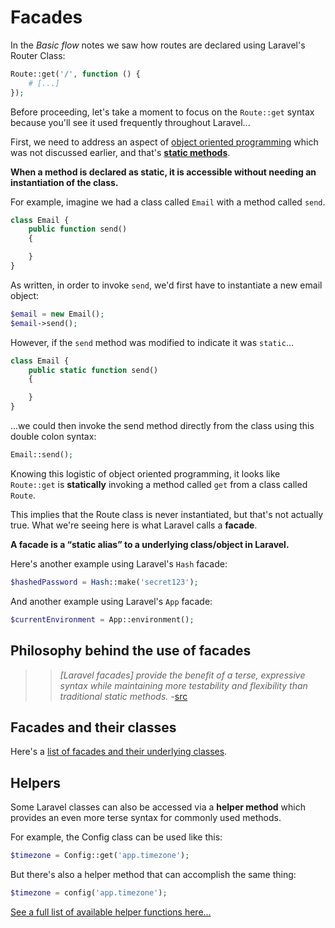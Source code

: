# Facades
In the *Basic flow* notes we saw how routes are declared using Laravel's Router Class:

```php
Route::get('/', function () {
    # [...]
});
```

Before proceeding, let's take a moment to focus on the `Route::get` syntax because you'll see it used frequently throughout Laravel...

First, we need to address an aspect of [object oriented programming](/php/oop.md) which was not discussed earlier, and that's [__static methods__](http://php.net/manual/en/language.oop5.static.php).

__When a method is declared as static, it is accessible without needing an instantiation of the class.__

For example, imagine we had a class called `Email` with a method called `send`.

```php
class Email {
    public function send() 
    {

    }
}
```

As written, in order to invoke `send`, we'd first have to instantiate a new email object:

```php
$email = new Email();
$email->send();
```

However, if the `send` method was modified to indicate it was `static`...

```php
class Email {
    public static function send() 
    {

    }
}
```

...we could then invoke the send method directly from the class using this double colon syntax:

```php
Email::send();
```

Knowing this logistic of object oriented programming, it looks like `Route::get` is **statically** invoking a method called `get` from a class called `Route`.

This implies that the Route class is never instantiated, but that's not actually true. What we're seeing here is what Laravel calls a **facade**.

__A facade is a &ldquo;static alias&rdquo; to a underlying class/object in Laravel.__

Here's another example using Laravel's `Hash` facade:

```php
$hashedPassword = Hash::make('secret123');
```

And another example using Laravel's `App` facade:
```php
$currentEnvironment = App::environment();
```

## Philosophy behind the use of facades
>> *[Laravel facades] provide the benefit of a terse, expressive syntax while maintaining more testability and flexibility than traditional static methods.* -[src](http://laravel.com/docs/facades)


## Facades and their classes
Here's a [list of facades and their underlying classes](http://laravel.com/docs/facades#facade-class-reference).


## Helpers
Some Laravel classes can also be accessed via a **helper method** which provides an even more terse syntax for commonly used methods.

For example, the Config class can be used like this:

```php
$timezone = Config::get('app.timezone');
```

But there's also a helper method that can accomplish the same thing:
```php
$timezone = config('app.timezone');
```

[See a full list of available helper functions here...](https://laravel.com/docs/helpers)

